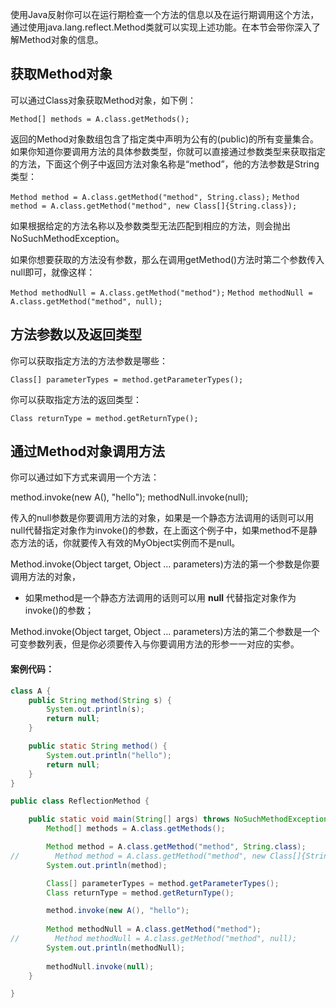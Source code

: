 使用Java反射你可以在运行期检查一个方法的信息以及在运行期调用这个方法，通过使用java.lang.reflect.Method类就可以实现上述功能。在本节会带你深入了解Method对象的信息。

## 获取Method对象

可以通过Class对象获取Method对象，如下例：

`Method[] methods = A.class.getMethods();`

返回的Method对象数组包含了指定类中声明为公有的(public)的所有变量集合。
如果你知道你要调用方法的具体参数类型，你就可以直接通过参数类型来获取指定的方法，下面这个例子中返回方法对象名称是“method”，他的方法参数是String类型：

`Method method = A.class.getMethod("method", String.class);`
`Method method = A.class.getMethod("method", new Class[]{String.class});`

如果根据给定的方法名称以及参数类型无法匹配到相应的方法，则会抛出NoSuchMethodException。

如果你想要获取的方法没有参数，那么在调用getMethod()方法时第二个参数传入null即可，就像这样：

`Method methodNull = A.class.getMethod("method");`
`Method methodNull = A.class.getMethod("method", null);`

## 方法参数以及返回类型

你可以获取指定方法的方法参数是哪些：

`Class[] parameterTypes = method.getParameterTypes();`

你可以获取指定方法的返回类型：

`Class returnType = method.getReturnType();`

## 通过Method对象调用方法

你可以通过如下方式来调用一个方法：

method.invoke(new A(), "hello");
methodNull.invoke(null);

传入的null参数是你要调用方法的对象，如果是一个静态方法调用的话则可以用null代替指定对象作为invoke()的参数，在上面这个例子中，如果method不是静态方法的话，你就要传入有效的MyObject实例而不是null。

Method.invoke(Object target, Object … parameters)方法的第一个参数是你要调用方法的对象，

- 如果method是一个静态方法调用的话则可以用 **null** 代替指定对象作为invoke()的参数；

Method.invoke(Object target, Object … parameters)方法的第二个参数是一个可变参数列表，但是你必须要传入与你要调用方法的形参一一对应的实参。

#### 案例代码：

```java
class A {
    public String method(String s) {
        System.out.println(s);
        return null;
    }

    public static String method() {
        System.out.println("hello");
        return null;
    }
}

public class ReflectionMethod {

    public static void main(String[] args) throws NoSuchMethodException, InvocationTargetException, IllegalAccessException {
        Method[] methods = A.class.getMethods();

        Method method = A.class.getMethod("method", String.class);
//        Method method = A.class.getMethod("method", new Class[]{String.class});
        System.out.println(method);

        Class[] parameterTypes = method.getParameterTypes();
        Class returnType = method.getReturnType();

        method.invoke(new A(), "hello");
        
        Method methodNull = A.class.getMethod("method");
//        Method methodNull = A.class.getMethod("method", null);
        System.out.println(methodNull);
        
        methodNull.invoke(null);
    }

}
```
